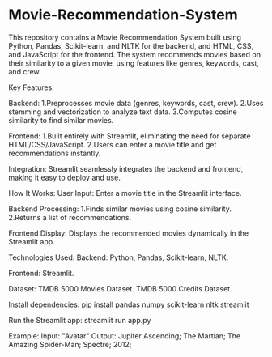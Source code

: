 # Movie-Recommendation-System
This repository contains a Movie Recommendation System built using Python, Pandas, Scikit-learn, and NLTK for the backend, and HTML, CSS, and JavaScript for the frontend. The system recommends movies based on their similarity to a given movie, using features like genres, keywords, cast, and crew. 

Key Features:

Backend:
1.Preprocesses movie data (genres, keywords, cast, crew).
2.Uses stemming and vectorization to analyze text data.
3.Computes cosine similarity to find similar movies.

Frontend:
1.Built entirely with Streamlit, eliminating the need for separate HTML/CSS/JavaScript.
2.Users can enter a movie title and get recommendations instantly.

Integration:
Streamlit seamlessly integrates the backend and frontend, making it easy to deploy and use.

How It Works:
User Input: Enter a movie title in the Streamlit interface.

Backend Processing:
1.Finds similar movies using cosine similarity.
2.Returns a list of recommendations.

Frontend Display: Displays the recommended movies dynamically in the Streamlit app.

Technologies Used:
Backend: Python, Pandas, Scikit-learn, NLTK.

Frontend: Streamlit.

Dataset: TMDB 5000 Movies Dataset.
TMDB 5000 Credits Dataset.

Install dependencies:
pip install pandas numpy scikit-learn nltk streamlit

Run the Streamlit app:
streamlit run app.py

Example:
Input: "Avatar"
Output:
Jupiter Ascending; 
The Martian; 
The Amazing Spider-Man; 
Spectre; 
2012;
